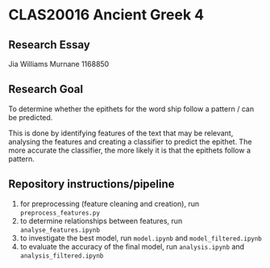 # CLAS20016 Ancient Greek 4

## Research Essay

Jia Williams Murnane 1168850

## Research Goal

To determine whether the epithets for the word ship follow a pattern / can be predicted.

This is done by identifying features of the text that may be relevant, analysing the features and creating a classifier to predict the epithet. The more accurate the classifier, the more likely it is that the epithets follow a pattern.

## Repository instructions/pipeline
1. for preprocessing (feature cleaning and creation), run `preprocess_features.py`
2. to determine relationships between features, run `analyse_features.ipynb`
3. to investigate the best model, run `model.ipynb` and `model_filtered.ipynb`
4. to evaluate the accuracy of the final model, run `analysis.ipynb` and `analysis_filtered.ipynb`
